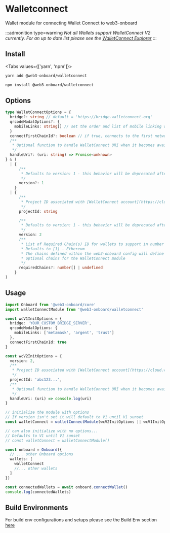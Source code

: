 # Walletconnect

Wallet module for connecting Wallet Connect to web3-onboard

:::admonition type=warning
_Not all Wallets support WalletConnect V2 currently. For an up to date list please see the [WalletConnect Explorer](https://explorer.walletconnect.com/?version=2)_
:::

## Install

<Tabs values={['yarn', 'npm']}>
<TabPanel value="yarn">

```sh copy
yarn add @web3-onboard/walletconnect
```

  </TabPanel>
  <TabPanel value="npm">

```sh copy
npm install @web3-onboard/walletconnect
```

  </TabPanel>
</Tabs>

## Options

```typescript
type WalletConnectOptions = {
  bridge?: string // default = 'https://bridge.walletconnect.org'
  qrcodeModalOptions?: {
    mobileLinks: string[] // set the order and list of mobile linking wallets
  }
  connectFirstChainId?: boolean // if true, connects to the first network chain provided
  /**
   * Optional function to handle WalletConnect URI when it becomes available
   */
  handleUri?: (uri: string) => Promise<unknown>
} & (
  | {
      /**
       * Defaults to version: 1 - this behavior will be deprecated after the WalletConnect v1 sunset
       */
      version?: 1
    }
  | {
      /**
       * Project ID associated with [WalletConnect account](https://cloud.walletconnect.com)
       */
      projectId: string

      /**
       * Defaults to version: 1 - this behavior will be deprecated after the WalletConnect v1 sunset
       */
      version: 2
      /**
       * List of Required Chain(s) ID for wallets to support in number format
       * Defaults to [1] - Ethereum
       * The chains defined within the web3-onboard config will define the 
       * optional chains for the WalletConnect module
       */
      requiredChains?: number[] | undefined
    }
)
```

## Usage

```typescript
import Onboard from '@web3-onboard/core'
import walletConnectModule from '@web3-onboard/walletconnect'

const wcV1InitOptions = {
  bridge: 'YOUR_CUSTOM_BRIDGE_SERVER',
  qrcodeModalOptions: {
    mobileLinks: ['metamask', 'argent', 'trust']
  },
  connectFirstChainId: true
}

const wcV2InitOptions = {
  version: 2,
  /**
   * Project ID associated with [WalletConnect account](https://cloud.walletconnect.com)
   */
  projectId: 'abc123...',
  /**
   * Optional function to handle WalletConnect URI when it becomes available
   */
  handleUri: (uri) => console.log(uri)
}

// initialize the module with options
// If version isn't set it will default to V1 until V1 sunset
const walletConnect = walletConnectModule(wcV2InitOptions || wcV1InitOptions)

// can also initialize with no options...
// Defaults to V1 until V1 sunset
// const walletConnect = walletConnectModule()

const onboard = Onboard({
  // ... other Onboard options
  wallets: [
    walletConnect
    //... other wallets
  ]
})

const connectedWallets = await onboard.connectWallet()
console.log(connectedWallets)
```

## Build Environments

For build env configurations and setups please see the Build Env section [here](/docs/modules/core#build-environments)
